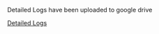 Detailed Logs have been uploaded to google drive

[Detailed Logs](https://drive.google.com/drive/folders/1-43KtZsh6r_DBmSARjDxcEJkf1iw-ADR?usp=sharing)
